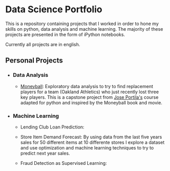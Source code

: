 # Data Science Portfolio
This is a repository containing projects that I worked in order to hone my skills on python, data analysis and machine learning. The majority of these projects are presented in the form of iPython notebooks.

Currently all projects are in english.

##  Personal Projects

* ### Data Analysis
  
  * [Moneyball](https://github.com/diogolbar/diogolbar.github.io/blob/main/Moneyball/Moneyball.ipynb): Exploratory data analysis to try to find replacement players for a team (Oakland Athletics) who just recently lost three key players. This is a capstone project from [Jose Portila's](https://www.udemy.com/course/data-science-and-machine-learning-bootcamp-with-r/) course adapted for python and inspired by the Moneyball book and movie.

* ### Machine Learning

  * Lending Club Loan Prediction: 

  * Store Item Demand Forecast: By using data from the last five years sales for 50 different items at 10 differente stores I explore a dataset and use optimization and machine learning techniques to try to predict next year sales.

  * Fraud Detection as Supervised Learning:
